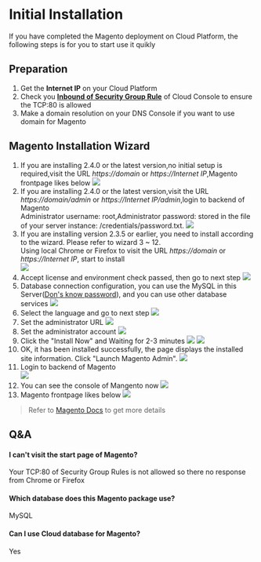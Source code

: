 # Initial Installation

If you have completed the Magento deployment on Cloud Platform, the following steps is for you to start use it quikly

## Preparation

1. Get the **Internet IP** on your Cloud Platform
2. Check you **[Inbound of Security Group Rule](https://support.websoft9.com/docs/faq/tech-instance.html)** of Cloud Console to ensure the TCP:80 is allowed
3. Make a domain resolution on your DNS Console if you want to use domain for Magento

## Magento Installation Wizard

1. If you are installing 2.4.0 or the latest version,no initial setup is required,visit the URL *https://domain* or *https://Internet IP*,Magento frontpage likes below
    ![](https://libs.websoft9.com/Websoft9/DocsPicture/en/magento/magento-agree-websoft9.png)
2. If you are installing 2.4.0 or the latest version,visit the URL *https://domain/admin* or *https://Internet IP/admin*,login to backend of Magento  
   Administrator username: root,Administrator password: stored in the file of your server instance: /credentials/password.txt.
    ![](https://libs.websoft9.com/Websoft9/DocsPicture/zh/magento/magento-check-websoft9.png)
3. If you are installing version 2.3.5 or earlier, you need to install according to the wizard. Please refer to wizard 3 ~ 12.  
   Using local Chrome or Firefox to visit the URL *https://domain* or *https://Internet IP*, start to install    
    ![](https://libs.websoft9.com/Websoft9/DocsPicture/zh/magento/magento-agree-websoft9.png)
4. Accept license and environment check passed, then go to next step
    ![](https://libs.websoft9.com/Websoft9/DocsPicture/zh/magento/magento-check-websoft9.png)
5. Database connection configuration, you can use the MySQL in this Server([Don's know password](/stack-accounts.html#mysql)), and you can use other database services
    ![](https://libs.websoft9.com/Websoft9/DocsPicture/en/magento/magento-db-websoft9.png)
6. Select the language and go to next step
    ![](https://libs.websoft9.com/Websoft9/DocsPicture/zh/magento/magento-setlanguage-websoft9.png)
7. Set the administrator URL
    ![](https://libs.websoft9.com/Websoft9/DocsPicture/en/magento/magento-setbackend-websoft9.png)
8. Set the administrator account
    ![](https://libs.websoft9.com/Websoft9/DocsPicture/zh/magento/magento-setadmin-websoft9.png)
9. Click the "Install Now" and Waiting for 2-3 minutes
    ![](https://libs.websoft9.com/Websoft9/DocsPicture/zh/magento/magento-startinstall-websoft9.png)
    ![](https://libs.websoft9.com/Websoft9/DocsPicture/zh/magento/magento-wtinstall-websoft9.png)
10. OK, it has been installed successfully, the page displays the installed site information. Click "Launch Magento Admin".
    ![](https://libs.websoft9.com/Websoft9/DocsPicture/zh/magento/magento-ss-websoft9.png)
11. Login to backend of Magento  
    ![](https://libs.websoft9.com/Websoft9/DocsPicture/en/magento/mg10.png)
12. You can see the console of Mangento now
    ![](https://libs.websoft9.com/Websoft9/DocsPicture/zh/magento/magento-backend-websoft9.png)
13. Magento frontpage likes below
    ![](https://libs.websoft9.com/Websoft9/DocsPicture/zh/magento/magento-frontend-websoft9.png)

> Refer to [Magento Docs](https://magento.com/resources/technical) to get more details

<!-- ## Link Magento Marketplace

Completed installation of Magento, suggest you make your Magento system link Magento's Marketplace. Once you have linked it, you can use many resourses on Marketplace.

![](https://libs.websoft9.com/Websoft9/DocsPicture/zh/magento/magento-setuptools-websoft9.png)  

1. [Register a Magento Account](https://account.magento.com/applications/customer/login)
2. Log in to Magento's Marketplace, create your **Access Key** from My Profile setting
   ![](https://libs.websoft9.com/Websoft9/DocsPicture/zh/magento/magento-smtp-1-websoft9.png)  
3. Save Access Key
   ![](https://libs.websoft9.com/Websoft9/DocsPicture/zh/magento/magento-savemykey-websoft9.png)  
4. Log in your Magento backend, open **SYSTEM** > **Web Setup Wizard**
   ![](https://libs.websoft9.com/Websoft9/DocsPicture/zh/magento/magento-websetupwz-websoft9.png) 
5. Fill in the **System config** with your Access Key from Marketplace
   ![](https://libs.websoft9.com/Websoft9/DocsPicture/zh/magento/magento-setmkkey-websoft9.png) 
6. Save it, and wait for the Waiting for a successful connection
   ![](https://libs.websoft9.com/Websoft9/DocsPicture/zh/magento/magento-setmkkeyss-websoft9.png) 
7. Then, you can use the resources of Marketplace online -->


## Q&A

#### I can't visit the start page of Magento?

Your TCP:80 of Security Group Rules is not allowed so there no response from Chrome or Firefox

#### Which database does this Magento package use?

MySQL

#### Can I use Cloud database for Magento?

Yes